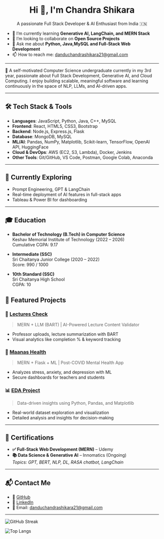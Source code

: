 <h1 align="center">Hi 👋, I'm Chandra Shikara</h1>
<p align="center">A passionate Full Stack Developer & AI Enthusiast from India 🇮🇳</p>

- 🌱 I’m currently learning **Generative AI, LangChain, and MERN Stack**
- 👯 I’m looking to collaborate on **Open Source Projects**
- 💬 Ask me about **Python, Java,MySQL and Full-Stack Web Development**
- 📫 How to reach me: danduchandrashikara21@gmail.com

--- 

🎯 A self-motivated Computer Science undergraduate currently in my 3rd year, passionate about Full Stack Development, Generative AI, and Cloud Computing. I enjoy building scalable, meaningful software and learning continuously in the space of NLP, LLMs, and AI-driven apps.

---

## 🛠 Tech Stack & Tools

- **Languages**: JavaScript, Python, Java, C++, MySQL  
- **Frontend**: React, HTML5, CSS3, Bootstrap  
- **Backend**: Node.js, Express.js, Flask  
- **Database**: MongoDB, MySQL  
- **ML/AI**: Pandas, NumPy, Matplotlib, Scikit-learn, TensorFlow, OpenAI API, HuggingFace  
- **Cloud & DevOps**: AWS (EC2, S3, Lambda), Docker, Jenkins  
- **Other Tools**: Git/GitHub, VS Code, Postman, Google Colab, Anaconda

---

## 🧠 Currently Exploring

- Prompt Engineering, GPT & LangChain  
- Real-time deployment of AI features in full-stack apps  
- Tableau & Power BI for dashboarding  

---

## 🎓 Education

- **Bachelor of Technology (B.Tech) in Computer Science**  
  Keshav Memorial Institute of Technology (2022 – 2026)  
  Cumulative CGPA: 9.17

- **Intermediate (SSC)**  
  Sri Chaitanya Junior College (2020 – 2022)  
  Score: 990 / 1000

- **10th Standard (SSC)**  
  Sri Chaitanya High School  
  CGPA: 10


## 🧪 Featured Projects

### 🔬 [Lectures Check](https://github.com/ChandraShikara/Lectures-check.git)  
> MERN + LLM (BART) | AI-Powered Lecture Content Validator  
- Professor uploads, lecture summarization with BART  
- Visual analytics like completion % & keyword tracking

### 🧠 [Maanas Health](https://github.com/ChandraShikara/Maanas-Health.git)  
> MERN + Flask + ML | Post-COVID Mental Health App  
- Analyzes stress, anxiety, and depression with ML  
- Secure dashboards for teachers and students

### 📊 [EDA Project](https://github.com/ChandraShikara/EDA-Project.git)  
> Data-driven insights using Python, Pandas, and Matplotlib  
- Real-world dataset exploration and visualization  
- Detailed analysis and insights for decision-making

---

## 📜 Certifications

- **✅ Full-Stack Web Development (MERN)** – Udemy  
- **📚 Data Science & Generative AI** – Innomatics (Ongoing)  
  *Topics: GPT, BERT, NLP, DL, RASA chatbot, LangChain*

---

## 📬 Contact Me

- 🔗 [GitHub](https://github.com/ChandraShikara)  
- 💼 [LinkedIn](https://www.linkedin.com/in/dandu-chandra-shikara-93763a2a0)  
- 📧 Email: danduchandrashikara21@gmail.com

---
![GitHub Streak](https://streak-stats.demolab.com?user=ChandraShikara&theme=default)

![Top Langs](https://github-readme-stats.vercel.app/api/top-langs/?username=ChandraShikara&layout=compact&theme=default)

